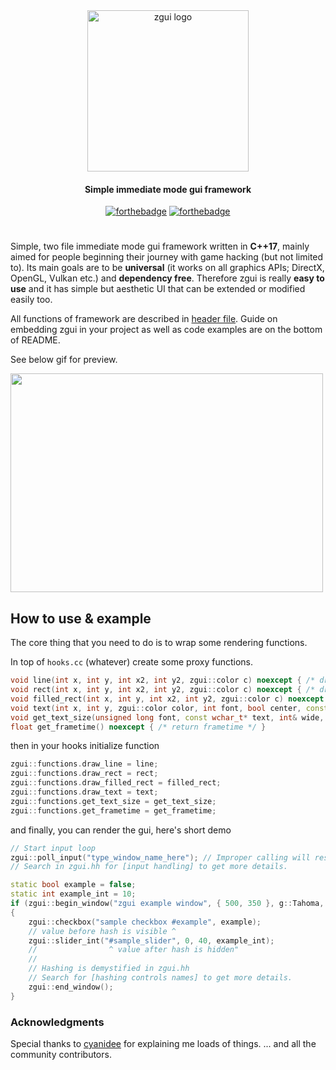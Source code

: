 <div align="center">
<img width="258" src="resources/zgui.png" alt="zgui logo">
<h4>Simple immediate mode gui framework</h4>

[![forthebadge](https://forthebadge.com/images/badges/made-with-c-plus-plus.svg)](https://forthebadge.com)
[![forthebadge](https://forthebadge.com/images/badges/built-with-love.svg)](https://forthebadge.com)
</div>

#

Simple, two file immediate mode gui framework written in **C++17**, mainly aimed for people beginning their journey with game hacking (but not limited to).
Its main goals are to be **universal** (it works on all graphics APIs; DirectX, OpenGL, Vulkan etc.) and **dependency free**. Therefore zgui is really **easy to use** and it has simple but aesthetic UI that can be extended or modified easily too.

All functions of framework are described in [header file](zgui.hh).
Guide on embedding zgui in your project as well as code examples are on the bottom of README.

See below gif for preview.

<img src="https://i.imgur.com/Y9KWXLf.gif" width="500" height="350">


## How to use & example
The core thing that you need to do is to wrap some rendering functions.

In top of `hooks.cc` (whatever) create some proxy functions.

```cpp
void line(int x, int y, int x2, int y2, zgui::color c) noexcept { /* draw line using your renderer */ }
void rect(int x, int y, int x2, int y2, zgui::color c) noexcept { /* draw outlined rectangle using your renderer */ }
void filled_rect(int x, int y, int x2, int y2, zgui::color c) noexcept { /* draw filled rectangle using your renderer */ }
void text(int x, int y, zgui::color color, int font, bool center, const char* _input, ...) noexcept { /* draw text using your renderer */ }
void get_text_size(unsigned long font, const wchar_t* text, int& wide, int& tall) noexcept { /* calculate text size here */ }
float get_frametime() noexcept { /* return frametime */ }
```

then in your hooks initialize function

```cpp
zgui::functions.draw_line = line;
zgui::functions.draw_rect = rect;
zgui::functions.draw_filled_rect = filled_rect;
zgui::functions.draw_text = text;
zgui::functions.get_text_size = get_text_size;
zgui::functions.get_frametime = get_frametime;
```

and finally, you can render the gui, here's short demo

```cpp
// Start input loop
zgui::poll_input("type_window_name_here"); // Improper calling will result in exception.
// Search in zgui.hh for [input handling] to get more details.

static bool example = false;
static int example_int = 10;
if (zgui::begin_window("zgui example window", { 500, 350 }, g::Tahoma, zgui::zgui_window_flags_none))
{
    zgui::checkbox("sample checkbox #example", example);
    // value before hash is visible ^
    zgui::slider_int("#sample_slider", 0, 40, example_int);
    //                ^ value after hash is hidden"
    //
    // Hashing is demystified in zgui.hh
    // Search for [hashing controls names] to get more details.
    zgui::end_window();
}
```

### Acknowledgments
Special thanks to [cyanidee](https://github.com/cyanidee) for explaining me loads of things.
... and all the community contributors.
